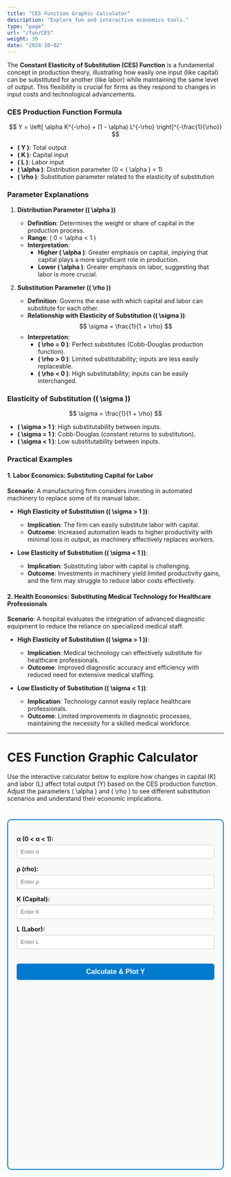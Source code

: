 ```yaml
---
title: "CES Function Graphic Calculator"
description: "Explore fun and interactive economics tools."
type: "page"
url: "/fun/CES"
weight: 30
date: "2024-10-02"
---
```


The **Constant Elasticity of Substitution (CES) Function** is a fundamental concept in production theory, illustrating how easily one input (like capital) can be substituted for another (like labor) while maintaining the same level of output. This flexibility is crucial for firms as they respond to changes in input costs and technological advancements.

### **CES Production Function Formula**

$$
Y = \left[ \alpha K^{-\rho} + (1 - \alpha) L^{-\rho} \right]^{-\frac{1}{\rho}}
$$

- **\( Y \)**: Total output
- **\( K \)**: Capital input
- **\( L \)**: Labor input
- **\( \alpha \)**: Distribution parameter (0 < \( \alpha \) < 1)
- **\( \rho \)**: Substitution parameter related to the elasticity of substitution

### **Parameter Explanations**

1. **Distribution Parameter (\( \alpha \))**
   - **Definition**: Determines the weight or share of capital in the production process.
   - **Range**: \( 0 < \alpha < 1 \)
   - **Interpretation**:
     - **Higher \( \alpha \)**: Greater emphasis on capital, implying that capital plays a more significant role in production.
     - **Lower \( \alpha \)**: Greater emphasis on labor, suggesting that labor is more crucial.

2. **Substitution Parameter (\( \rho \))**
   - **Definition**: Governs the ease with which capital and labor can substitute for each other.
   - **Relationship with Elasticity of Substitution (\( \sigma \))**:
     $$
     \sigma = \frac{1}{1 + \rho}
     $$
   - **Interpretation**:
     - **\( \rho = 0 \)**: Perfect substitutes (Cobb-Douglas production function).
     - **\( \rho > 0 \)**: Limited substitutability; inputs are less easily replaceable.
     - **\( \rho < 0 \)**: High substitutability; inputs can be easily interchanged.

### **Elasticity of Substitution (\( \sigma \))**

$$
\sigma = \frac{1}{1 + \rho}
$$

- **\( \sigma > 1 \)**: High substitutability between inputs.
- **\( \sigma = 1 \)**: Cobb-Douglas (constant returns to substitution).
- **\( \sigma < 1 \)**: Low substitutability between inputs.

### **Practical Examples**

#### **1. Labor Economics: Substituting Capital for Labor**

**Scenario**: A manufacturing firm considers investing in automated machinery to replace some of its manual labor.

- **High Elasticity of Substitution (\( \sigma > 1 \))**:
  - **Implication**: The firm can easily substitute labor with capital.
  - **Outcome**: Increased automation leads to higher productivity with minimal loss in output, as machinery effectively replaces workers.

- **Low Elasticity of Substitution (\( \sigma < 1 \))**:
  - **Implication**: Substituting labor with capital is challenging.
  - **Outcome**: Investments in machinery yield limited productivity gains, and the firm may struggle to reduce labor costs effectively.

#### **2. Health Economics: Substituting Medical Technology for Healthcare Professionals**

**Scenario**: A hospital evaluates the integration of advanced diagnostic equipment to reduce the reliance on specialized medical staff.

- **High Elasticity of Substitution (\( \sigma > 1 \))**:
  - **Implication**: Medical technology can effectively substitute for healthcare professionals.
  - **Outcome**: Improved diagnostic accuracy and efficiency with reduced need for extensive medical staffing.

- **Low Elasticity of Substitution (\( \sigma < 1 \))**:
  - **Implication**: Technology cannot easily replace healthcare professionals.
  - **Outcome**: Limited improvements in diagnostic processes, maintaining the necessity for a skilled medical workforce.

---
# CES Function Graphic Calculator

Use the interactive calculator below to explore how changes in capital (K) and labor (L) affect total output (Y) based on the CES production function. Adjust the parameters \( \alpha \) and \( \rho \) to see different substitution scenarios and understand their economic implications.

<!-- CES Calculator Container -->
<div class="calculator">
  
  <label for="alpha">&alpha; (0 &lt; &alpha; &lt; 1):</label>
  <input type="number" id="alpha" step="0.01" min="0.01" max="0.99" placeholder="Enter &alpha;" aria-describedby="alphaHelp">
  <span id="alphaHelp" class="sr-only">Please enter a value for alpha between 0 and 1.</span>
  
  <label for="rho">&rho; (rho):</label>
  <input type="number" id="rho" step="0.01" placeholder="Enter &rho;" aria-describedby="rhoHelp">
  <span id="rhoHelp" class="sr-only">Please enter a value for rho.</span>
  
  <label for="K">K (Capital):</label>
  <input type="number" id="K" step="0.01" min="0" placeholder="Enter K" aria-describedby="KHelp">
  <span id="KHelp" class="sr-only">Please enter a value for Capital K.</span>
  
  <label for="L">L (Labor):</label>
  <input type="number" id="L" step="0.01" min="0" placeholder="Enter L" aria-describedby="LHelp">
  <span id="LHelp" class="sr-only">Please enter a value for Labor L.</span>
  
  <button onclick="calculateAndPlot()">Calculate & Plot Y</button>
  
  <div id="result" class="result" style="display:none;"></div>
  
  <div class="chart-container">
    <canvas id="cesChart" style="display:none;"></canvas>
  </div>
</div>

<!-- Styling for the Calculator -->
<style>
  .calculator {
    max-width: 600px;
    margin: 40px auto;
    padding: 20px;
    border: 2px solid #007ACC;
    border-radius: 10px;
    background-color: #f9f9f9;
  }
  .calculator label {
    display: block;
    margin-top: 15px;
    font-weight: bold;
  }
  .calculator input {
    width: 100%;
    padding: 8px;
    margin-top: 5px;
    border: 1px solid #ccc;
    border-radius: 4px;
  }
  .calculator button {
    width: 100%;
    padding: 10px;
    margin-top: 20px;
    background-color: #007ACC;
    color: white;
    border: none;
    border-radius: 5px;
    font-size: 16px;
    cursor: pointer;
    font-weight: bold;
  }
  .calculator button:hover {
    background-color: #005F99;
  }
  .result {
    margin-top: 20px;
    padding: 15px;
    background-color: #e6f7ff;
    border-left: 5px solid #007ACC;
    border-radius: 4px;
    font-size: 18px;
    font-weight: bold;
  }
  .chart-container {
    position: relative;
    height: 400px;
    width: 100%;
    margin-top: 20px;
  }
  /* Screen Reader Only */
  .sr-only {
    position: absolute;
    width: 1px;
    height: 1px;
    padding: 0;
    margin: -1px;
    overflow: hidden;
    clip: rect(0,0,0,0);
    border: 0;
  }
</style>

<!-- Include Chart.js Library -->
<script src="https://cdn.jsdelivr.net/npm/chart.js" defer></script>

<!-- CES Calculator JavaScript -->
<script>
  (function() {
    let cesChartInstance = null;

    function calculateAndPlot() {
      // Retrieve input values
      const alpha = parseFloat(document.getElementById('alpha').value);
      const rho = parseFloat(document.getElementById('rho').value);
      const K = parseFloat(document.getElementById('K').value);
      const L = parseFloat(document.getElementById('L').value);

      // Input validation
      if (isNaN(alpha) || alpha <= 0 || alpha >= 1) {
        alert('Please enter a valid &alpha; between 0 and 1.');
        return;
      }
      if (isNaN(rho)) {
        alert('Please enter a valid &rho;.');
        return;
      }
      if (isNaN(K) || K <= 0) {
        alert('Please enter a valid positive K.');
        return;
      }
      if (isNaN(L) || L <= 0) {
        alert('Please enter a valid positive L.');
        return;
      }

      // CES function calculation
      const term1 = alpha * Math.pow(K, -rho);
      const term2 = (1 - alpha) * Math.pow(L, -rho);
      const Y = Math.pow(term1 + term2, -1 / rho);

      // Display the result
      const resultDiv = document.getElementById('result');
      resultDiv.style.display = 'block';
      resultDiv.innerHTML = `Calculated Output Y = <span style="color:#007ACC;">${Y.toFixed(4)}</span>`;

      // Prepare data for plotting Y vs K
      const dataK = [];
      const dataY = [];
      const K_min = K * 0.5;
      const K_max = K * 1.5;
      const step = (K_max - K_min) / 20;

      for (let k = K_min; k <= K_max; k += step) {
        const term1Plot = alpha * Math.pow(k, -rho);
        const Y_plot = Math.pow(term1Plot + term2, -1 / rho);
        dataK.push(k.toFixed(2));
        dataY.push(Y_plot.toFixed(4));
      }

      // Plot the chart
      const ctx = document.getElementById('cesChart').getContext('2d');
      document.getElementById('cesChart').style.display = 'block';

      if (cesChartInstance) {
        cesChartInstance.destroy();
      }

      cesChartInstance = new Chart(ctx, {
        type: 'line',
        data: {
          labels: dataK,
          datasets: [{
            label: 'Output Y vs Capital K',
            data: dataY,
            borderColor: 'rgba(75, 192, 192, 1)',
            backgroundColor: 'rgba(75, 192, 192, 0.2)',
            fill: true,
            tension: 0.1
          }]
        },
        options: {
          responsive: true,
          plugins: {
            legend: {
              position: 'top',
            },
            title: {
              display: true,
              text: 'CES Function: Output Y vs Capital K',
              font: {
                size: 18,
                weight: 'bold'
              }
            }
          },
          scales: {
            x: {
              title: {
                display: true,
                text: 'Capital K',
                font: {
                  size: 14,
                  weight: 'bold'
                }
              }
            },
            y: {
              title: {
                display: true,
                text: 'Output Y',
                font: {
                  size: 14,
                  weight: 'bold'
                }
              },
              beginAtZero: false
            }
          }
        }
      });
    }

    // Expose the function to the global scope
    window.calculateAndPlot = calculateAndPlot;
  })();
</script>